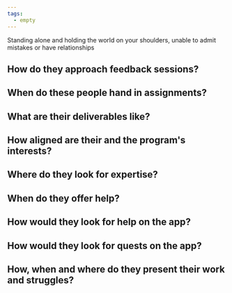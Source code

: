 ```yaml
---
tags:
  - empty
---
```

Standing alone and holding the world on your shoulders, unable to admit mistakes or have relationships 

## How do they approach feedback sessions?

## When do these people hand in assignments?

## What are their deliverables like?
## How aligned are their and the program's interests?

## Where do they look for expertise?

## When do they offer help?

## How would they look for help on the app?

## How would they look for quests on the app?

## How, when and where do they present their work and struggles?